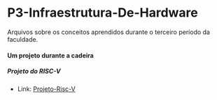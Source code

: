 # P3-Infraestrutura-De-Hardware
Arquivos sobre os conceitos aprendidos durante o terceiro período da faculdade. 
#### Um projeto durante a cadeira

##### Projeto do RISC-V
- Link: <a href=https://github.com/mayresAndrey/RISC-V_attempt> Projeto-Risc-V</a>
